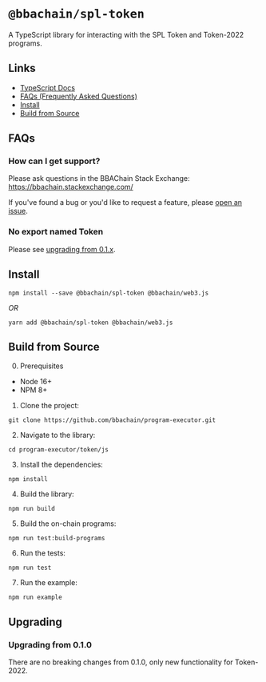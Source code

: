# `@bbachain/spl-token`

A TypeScript library for interacting with the SPL Token and Token-2022 programs.

## Links

- [TypeScript Docs](https://bbachain.github.io/program-executor/token/js/)
- [FAQs (Frequently Asked Questions)](#faqs)
- [Install](#install)
- [Build from Source](#build-from-source)

## FAQs

### How can I get support?

Please ask questions in the BBAChain Stack Exchange: https://bbachain.stackexchange.com/

If you've found a bug or you'd like to request a feature, please
[open an issue](https://github.com/bbachain/program-executor/issues/new).

### No export named Token

Please see [upgrading from 0.1.x](#upgrading-from-0.1.x).

## Install

```shell
npm install --save @bbachain/spl-token @bbachain/web3.js
```
_OR_
```shell
yarn add @bbachain/spl-token @bbachain/web3.js
```

## Build from Source

0. Prerequisites

* Node 16+
* NPM 8+

1. Clone the project:
```shell
git clone https://github.com/bbachain/program-executor.git
```

2. Navigate to the library:
```shell
cd program-executor/token/js
```

3. Install the dependencies:
```shell
npm install
```

4. Build the library:
```shell
npm run build
```

5. Build the on-chain programs:
```shell
npm run test:build-programs
```

6. Run the tests:
```shell
npm run test
```

7. Run the example:
```shell
npm run example
```

## Upgrading

### Upgrading from 0.1.0

There are no breaking changes from 0.1.0, only new functionality for Token-2022.
